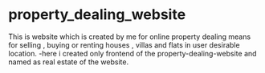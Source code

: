 # property_dealing_website
This is website which is created by me for online property dealing means for selling , buying or renting houses , villas and flats in user desirable location. -here i created only frontend of the property-dealing-website and named as real estate of the website. 
